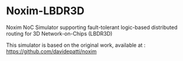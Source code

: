 # Noxim-LBDR3D
Noxim NoC Simulator supporting fault-tolerant logic-based distributed routing for 3D Network-on-Chips (LBDR3D)


This simulator is based on the original work, available at : https://github.com/davidepatti/noxim 
